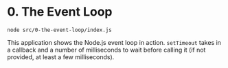 # 0. The Event Loop

```shell
node src/0-the-event-loop/index.js
```

This application shows the Node.js event loop in action.
`setTimeout` takes in a callback and a number of milliseconds to wait before calling it (if not provided, at least a few milliseconds).
